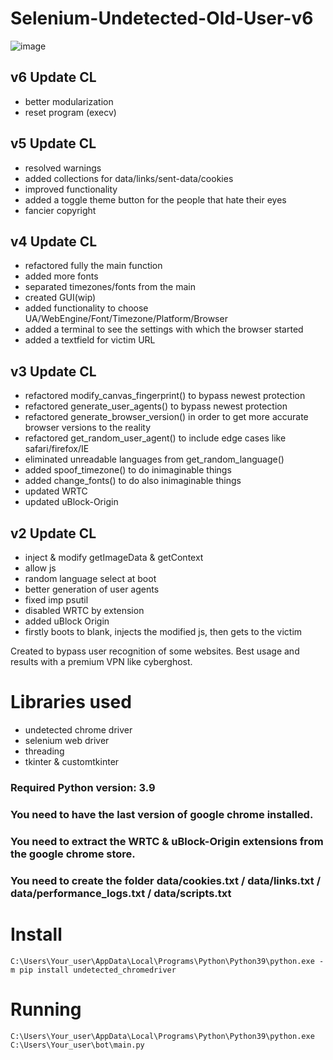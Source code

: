 # Selenium-Undetected-Old-User-v6

![image](https://github.com/RaresMihai24/Selenium-Undetected-Old-User-v6/assets/126671528/49a2cf68-6c47-4504-aeef-da282b559990)


## v6 Update CL
- better modularization
- reset program (execv)

## v5 Update CL
- resolved warnings
- added collections for data/links/sent-data/cookies
- improved functionality
- added a toggle theme button for the people that hate their eyes
- fancier copyright

## v4 Update CL
- refactored fully the main function
- added more fonts
- separated timezones/fonts from the main
- created GUI(wip)
- added functionality to choose UA/WebEngine/Font/Timezone/Platform/Browser
- added a terminal to see the settings with which the browser started
- added a textfield for victim URL

## v3 Update CL
- refactored modify_canvas_fingerprint() to bypass newest protection
- refactored generate_user_agents() to bypass newest protection
- refactored generate_browser_version() in order to get more accurate browser versions to the reality
- refactored get_random_user_agent() to include edge cases like safari/firefox/IE
- eliminated unreadable languages from get_random_language()
- added spoof_timezone() to do inimaginable things
- added change_fonts() to do also inimaginable things
- updated WRTC
- updated uBlock-Origin

## v2 Update CL
- inject & modify getImageData & getContext
- allow js
- random language select at boot
- better generation of user agents
- fixed imp psutil
- disabled WRTC by extension 
- added uBlock Origin
- firstly boots to blank, injects the modified js, then gets to the victim

Created to bypass user recognition of some websites. Best usage and results with a premium VPN like cyberghost.

# Libraries used
- undetected chrome driver
- selenium web driver
- threading
- tkinter & customtkinter

### Required Python version: 3.9
### You need to have the last version of google chrome installed.
### You need to extract the WRTC & uBlock-Origin extensions from the google chrome store.
### You need to create the folder data/cookies.txt / data/links.txt / data/performance_logs.txt / data/scripts.txt

# Install
```
C:\Users\Your_user\AppData\Local\Programs\Python\Python39\python.exe -m pip install undetected_chromedriver
```

# Running
```
C:\Users\Your_user\AppData\Local\Programs\Python\Python39\python.exe C:\Users\Your_user\bot\main.py
```
